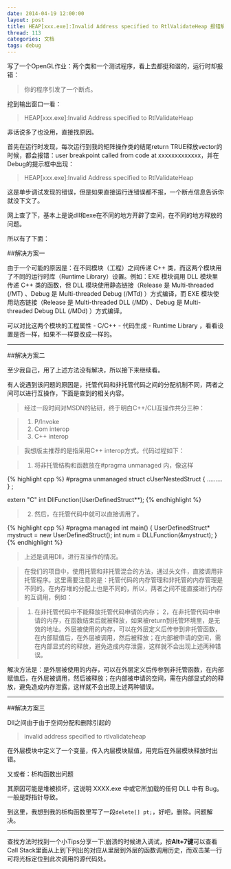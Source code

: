 ```yaml
---
date: 2014-04-19 12:00:00
layout: post
title: HEAP[xxx.exe]:Invalid Address specified to RtlValidateHeap 报错解决方法
thread: 113
categories: 文档
tags: debug
---
```


写了一个OpenGL作业：两个类和一个测试程序，看上去都挺和谐的，运行时却报错：

>你的程序引发了一个断点。

挖到输出窗口一看：

>HEAP[xxx.exe]:Invalid Address specified to RtlValidateHeap

非话说多了也没用，直接找原因。

首先在运行时发现，每次运行到我的矩阵操作类的结尾return TRUE释放vector的时候，都会报错：user breakpoint called from code at  xxxxxxxxxxxxx，并在Debug的提示框中出现：

>HEAP[xxx.exe]:Invalid Address specified to RtlValidateHeap

这是单步调试发现的错误，但是如果直接运行连错误都不报，一个断点信息告诉你就没下文了。

网上查了下，基本上是说dll和exe在不同的地方开辟了空间，在不同的地方释放的问题。

所以有了下面：

##解决方案一

由于一个可能的原因是：在不同模块（工程）之间传递 C++ 类，而这两个模块用了不同的运行时库（Runtime Library）设置。例如：EXE 模块调用 DLL 模块里传递 C++ 类的函数，但 DLL 模块使用静态链接（Release 是 Multi-threaded (/MT) 、Debug 是 Multi-threaded Debug (/MTd) ）方式编译，而 EXE 模块使用动态链接（Release 是 Multi-threaded DLL (/MD) 、Debug 是 Multi-threaded Debug DLL (/MDd) ）方式编译。

可以对比这两个模块的工程属性 - C/C++ - 代码生成 - Runtime Library ，看看设置是否一样，如果不一样要改成一样的。

----

##解决方案二

至少我自己，用了上述方法没有解决，所以接下来继续看。

有人说遇到该问题的原因是，托管代码和非托管代码之间的分配机制不同，两者之间可以进行互操作，下面是查到的相关内容。

>经过一段时间对MSDN的钻研，终于明白C++/CLI互操作共分三种：

>1. P/Invoke 
>2. Com interop 
>3. C++ interop

>我想版主推荐的是指采用C++ interop方式。代码过程如下：

>1. 将非托管结构和函数放在#pragma unmanaged 内，像这样

{% highlight cpp %}
#pragma unmanaged
struct cUserNestedStruct
{
	.........
} ;

extern "C" int DllFunction(UserDefinedStruct**);
{% endhighlight %}

>2. 然后，在托管代码中就可以直接调用了。

{% highlight cpp %}
#pragma
managed
int main()
{
	UserDefinedStruct*   mystruct = new UserDefinedStruct();
	int num = DLLFunction(&mystruct);
}
{% endhighlight %}

>上述是调用Dll，进行互操作的情况。

>在我们的项目中，使用托管和非托管混合的方法，通过头文件，直接调用非托管程序。这里需要注意的是：托管代码的内存管理和非托管的内存管理是不同的。在内存堆的分配上也是不同的，所以，两者之间不能直接进行内存的互调用，例如：

>1. 在非托管代码中不能释放托管代码申请的内存；
>2，在非托管代码中申请的内存，在函数结束后就被释放，如果被return到托管环境里，是无效的地址。外层被使用的内存，可以在外层定义后传参到非托管函数，在内部赋值后，在外层被调用，然后被释放；在内部被申请的空间，需在内部显式的的释放，避免造成内存泄露，这样就不会出现上述两种错误。

解决方法是：是外层被使用的内存，可以在外层定义后传参到非托管函数，在内部赋值后，在外层被调用，然后被释放；在内部被申请的空间，需在内部显式的的释放，避免造成内存泄露，这样就不会出现上述两种错误。

----

##解决方案三

Dll之间由于由于空间分配和删除引起的

>invalid address specified to rtlvalidateheap

在外层模块中定义了一个变量，传入内层模块赋值，用完后在外层模块释放时出错。

又或者：析构函数出问题

其原因可能是堆被损坏，这说明 XXXX.exe 中或它所加载的任何 DLL 中有 Bug。一般是野指针导致。

到这里，我想到我的析构函数里写了一段`delete[] pt;`，好吧，删除。问题解决。

----

查找方法时找到一个小Tips分享一下:崩溃的时候进入调试，按**Alt+7键**可以查看Call Stack里面从上到下列出的对应从里层到外层的函数调用历史，而双击某一行可将光标定位到此次调用的源代码处。
